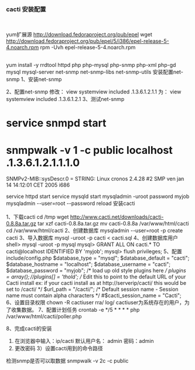 ### cacti 安装配置
<br>

  yum扩展源
  http://download.fedoraproject.org/pub/epel
  wget http://download.fedoraproject.org/pub/epel/5/i386/epel-release-5-4.noarch.rpm
  rpm -Uvh epel-release-5-4.noarch.rpm</br>



  <br>yum install  -y rrdtool httpd php php-mysql php-snmp php-xml php-gd mysql mysql-server net-snmp net-snmp-libs net-snmp-utils
  安装配置net-snmp
  1、安装net-snmp

  2、配置net-snmp
  修改：
  view systemview included .1.3.6.1.2.1.1
  为：
  view systemview included .1.3.6.1.2.1
  3、测试net-snmp
  # service snmpd start
  # snmpwalk -v 1 -c public localhost .1.3.6.1.2.1.1.1.0
  SNMPv2-MIB::sysDescr.0 = STRING: Linux cronos 2.4.28 #2 SMP ven jan 14 14:12:01 CET 2005 i686

  service httpd start
  service mysqld start
  mysqladmin -uroot password myjob
  mysqladmin --user=root --password reload
  安装cacti</br>
  <br> 1、下载cacti
  cd /tmp
  wget http://www.cacti.net/downloads/cacti-0.8.8a.tar.gz
  tar xzf cacti-0.8.8a.tar.gz
  mv cacti-0.8.8a /var/www/html/cacti
  cd /var/www/html/cacti
  2、创建数据库
  mysqladmin --user=root -p create cacti
  3、导入数据库
  mysql -uroot -p cacti < cacti.sql
  4、创建数据库用户
  shell> mysql -uroot -p mysql
  mysql> GRANT ALL ON cacti.* TO cacti@localhost IDENTIFIED BY 'myjob';
  mysql> flush privileges;
  5、配置include/config.php
  $database_type = "mysql";
  $database_default = "cacti";
  $database_hostname = "localhost";
  $database_username = "cacti";
  $database_password = "myjob";
  /* load up old style plugins here */
  $plugins = array();
  //$plugins[] = 'thold';
  /*
  Edit this to point to the default URL of your Cacti install
  ex: if your cacti install as at http://serverip/cacti/ this
  would be set to /cacti/
  */
  $url_path = "/cacti/";
  /* Default session name - Session name must contain alpha characters */
  #$cacti_session_name = "Cacti";
  6、设置目录权限
  chown -R cactiuser rra/ log/
  cactiuser为系统存在的用户，为了收集数据。
  7、配置计划任务
  crontab -e
  */5 * * * * php /var/www/html/cacti/poller.php

  8、完成cacti的安装
  1) 在浏览器中输入：ip/cacti
  默认用户名： admin  密码：admin
  2) 更改密码
  3）设置cacti用到的命令路径


  检测snmp是否可以取数据
  snmpwalk -v 2c -c public
</br>
